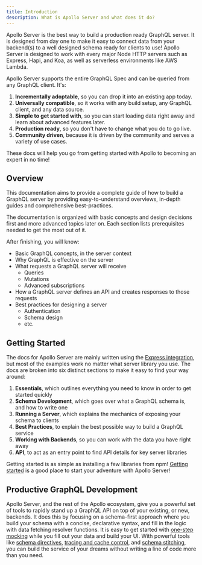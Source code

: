```yaml
---
title: Introduction
description: What is Apollo Server and what does it do?
---
```


Apollo Server is the best way to build a production ready GraphQL server. It is designed from day one to make it easy to connect data from your backend(s) to a well designed schema ready for clients to use! Apollo Server is designed to work with every major Node HTTP servers such as Express, Hapi, and Koa, as well as serverless environments like AWS Lambda.

Apollo Server supports the entire GraphQL Spec and can be queried from any GraphQL client. It's:

1.  **Incrementally adoptable**, so you can drop it into an existing app today.
2.  **Universally compatible**, so it works with any build setup, any GraphQL client, and any data source.
3.  **Simple to get started with**, so you can start loading data right away and learn about advanced features later.
4.  **Production ready**, so you don't have to change what you do to go live.
5.  **Community driven**, because it is driven by the community and serves a variety of use cases.

These docs will help you go from getting started with Apollo to becoming an expert in no time!

## Overview

This documentation aims to provide a complete guide of how to build a GraphQL server by providing easy-to-understand overviews, in-depth guides and comprehensive best-practices.

The documentation is organized with basic concepts and design decisions first and more advanced topics later on. Each section lists prerequisites needed to get the most out of it.

After finishing, you will know:

* Basic GraphQL concepts, in the server context
* Why GraphQL is effective on the server
* What requests a GraphQL server will receive
  * Queries
  * Mutations
  * Advanced subscriptions
* How a GraphQL server defines an API and creates responses to those requests
* Best practices for designing a server
  * Authentication
  * Schema design
  * etc.

## Getting Started

The docs for Apollo Server are mainly written using the [Express integration](./servers/express.html), but most of the examples work no matter what server library you use. The docs are broken into six distinct sections to make it easy to find your way around:

1.  **Essentials**, which outlines everything you need to know in order to get started quickly
2.  **Schema Development**, which goes over what a GraphQL schema is, and how to write one
3.  **Running a Server**, which explains the mechanics of exposing your schema to clients
4.  **Best Practices**, to explain the best possible way to build a GraphQL service
5.  **Working with Backends**, so you can work with the data you have right away
6.  **API**, to act as an entry point to find API details for key server libraries

Getting started is as simple as installing a few libraries from npm! [Getting started](./getting-started.html) is a good place to start your adventure with Apollo Server!

## Productive GraphQL Development

Apollo Server, and the rest of the Apollo ecosystem, give you a powerful set of tools to rapidly stand up a GraphQL API on top of your existing, or new, backends. It does this by focusing on a schema-first approach where you build your schema with a concise, declarative syntax, and fill in the logic with data fetching resolver functions. It is easy to get started with [one-step mocking]() while you fill out your data and build your UI. With powerful tools like [schema directives](./schemas/directives.html), [tracing and cache control](./best-practices/caching.html), and [schema stitching](), you can build the service of your dreams without writing a line of code more than you need.
